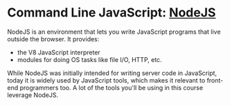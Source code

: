 # Command Line JavaScript: [NodeJS](http://nodejs.org)

NodeJS is an environment that lets you write JavaScript programs that live outside the browser.  It provides:

* the V8 JavaScript interpreter
* modules for doing OS tasks like file I/O, HTTP, etc.

While NodeJS was initially intended for writing server code in JavaScript, today it is widely used by JavaScript tools, which makes it relevant to front-end programmers too. A lot of the tools you'll be using in this course leverage NodeJS.

